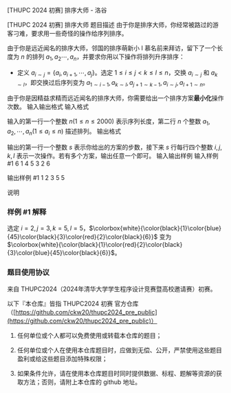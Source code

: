 



[THUPC 2024 初赛] 排序大师 - 洛谷














[THUPC 2024 初赛] 排序大师
题目描述
由于你是排序大师，你经常被路过的游客刁难，要求用一些奇怪的操作给序列排序。

由于你是远近闻名的排序大师，邻国的排序萌新小 I 慕名前来拜访，留下了一个长度为 $n$ 的排列 $a_1, a_2 \cdots, a_n$，并要求你用以下操作将排列升序排序：

- 定义 $a_{i \sim j} = \{a_i,a_{i+1},\cdots, a_j\}$。选定 $1 \le i \le j < k \le l \le n$，交换 $a_{i \sim j}$ 和 $a_{k \sim l}$，即交换过后序列变为 $a_{1 \sim i-1}, a_{k \sim l}, a_{j+1 \sim k-1}, a_{i \sim j}, a_{l+1 \sim n}$。

由于你是因精益求精而远近闻名的排序大师，你需要给出一个排序方案**最小化**操作次数。
输入输出格式
输入格式

输入的第一行一个整数 $n(1 \le n \le 2000)$ 表示序列长度，第二行 $n$ 个整数 $a_1,a_2,\cdots,a_n (1 \le a_i \le n)$ 描述排列。
输出格式

输出的第一行一个整数 $s$ 表示你给出的方案的步数，接下来 $s$ 行每行四个整数 $i,j,k,l$ 表示一次操作。若有多个方案，输出任意一个即可。
输入输出样例
输入样例 #1
6
1 4 5 3 2 6

输出样例 #1
1
2 3 5 5

说明
### 样例 \#1 解释
选定 $i = 2, j = 3, k = 5, l = 5$，$\colorbox{white}{\color{black}{1}\color{blue}{45}\color{black}{3}\color{red}{2}\color{black}{6}}$ 变为 $\colorbox{white}{\color{black}{1}\color{red}{2}\color{black}{3}\color{blue}{45}\color{black}{6}}$。

### 题目使用协议

来自 THUPC2024（2024年清华大学学生程序设计竞赛暨高校邀请赛）初赛。

以下『本仓库』皆指 THUPC2024 初赛 官方仓库（[https://github.com/ckw20/thupc2024_pre_public](https://github.com/ckw20/thupc2024_pre_public)）

1. 任何单位或个人都可以免费使用或转载本仓库的题目；

2. 任何单位或个人在使用本仓库题目时，应做到无偿、公开，严禁使用这些题目盈利或给这些题目添加特殊权限；

3. 如果条件允许，请在使用本仓库题目时同时提供数据、标程、题解等资源的获取方法；否则，请附上本仓库的 github 地址。






